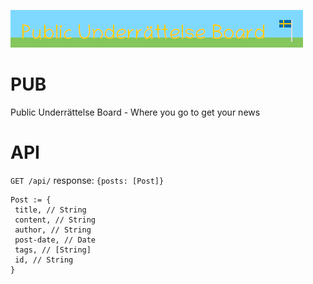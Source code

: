 ![Public Underrättelse Board banner](pub.png)

# PUB
Public Underrättelse Board - Where you go to get your news 

# API

`GET /api/`
response: `{posts: [Post]}`

```
Post := {
 title, // String
 content, // String
 author, // String
 post-date, // Date
 tags, // [String]
 id, // String
}
```

